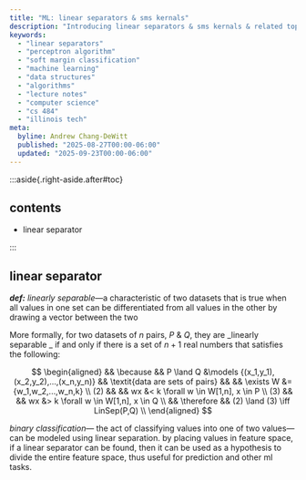 ```yaml
---
title: "ML: linear separators & sms kernals"
description: "Introducing linear separators & sms kernals & related topics/algos; e.g. Perceptron algorithm, Lagrangian Duality, etc."
keywords:
  - "linear separators"
  - "perceptron algorithm"
  - "soft margin classification"
  - "machine learning"
  - "data structures"
  - "algorithms"
  - "lecture notes"
  - "computer science"
  - "cs 484"
  - "illinois tech"
meta:
  byline: Andrew Chang-DeWitt
  published: "2025-08-27T00:00-06:00"
  updated: "2025-09-23T00:00-06:00"
---
```


:::aside{.right-aside.after#toc}

## contents

- linear separator

:::

## linear separator

_**def:** linearly separable_&mdash;a characteristic of two datasets that is true when all values in one set can be differentiated from all values in the other by drawing a vector between the two

More formally, for two datasets of $n$ pairs, $P$ & $Q$, they are _linearly separable _ if and only if there is a set of $n + 1$ real numbers that satisfies the following:

$$
\begin{aligned}
    && \because
       && P \land Q &\models {(x_1,y_1),(x_2,y_2),...,(x_n,y_n)} && \textit{data are sets of pairs}
    && && \exists W &= {w_1,w_2,...,w_n,k} \\
(2) && && wx &< k \forall w \in W[1,n], x \in P \\
(3) && && wx &> k \forall w \in W[1,n], x \in Q \\
    && \therefore
       && (2) \land (3) \iff LinSep(P,Q) \\
\end{aligned}
$$

_binary classification_&mdash; the act of classifying values into one of two values&mdash; can be modeled using linear separation. by placing values in feature space, if a linear separator can be found, then it can be used as a hypothesis to divide the entire feature space, thus useful for prediction and other ml tasks.

